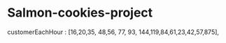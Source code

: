 # Salmon-cookies-project

customerEachHour : [16,20,35, 48,56, 77, 93, 144,119,84,61,23,42,57,875],
